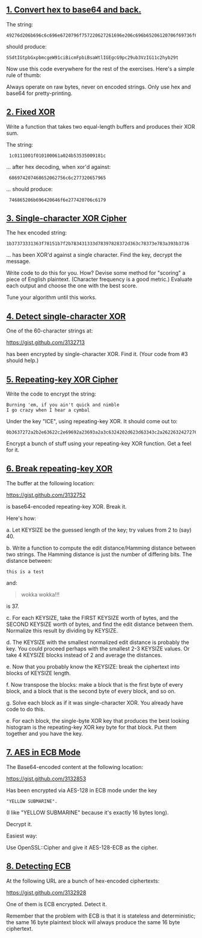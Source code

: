 ## [1. Convert hex to base64 and back.](c1.py)

The string:

    49276d206b696c6c696e6720796f757220627261696e206c696b65206120706f69736f6e6f7573206d757368726f6f6d

should produce:

    SSdtIGtpbGxpbmcgeW91ciBicmFpbiBsaWtlIGEgcG9pc29ub3VzIG11c2hyb29t

Now use this code everywhere for the rest of the exercises. Here's a
simple rule of thumb:

  Always operate on raw bytes, never on encoded strings. Only use hex
  and base64 for pretty-printing.

## [2. Fixed XOR](c2.py)

Write a function that takes two equal-length buffers and produces
their XOR sum.

The string:

     1c0111001f010100061a024b53535009181c

... after hex decoding, when xor'd against:

     686974207468652062756c6c277320657965

... should produce:

     746865206b696420646f6e277420706c6179


## [3. Single-character XOR Cipher](c3.py)

The hex encoded string:

    1b37373331363f78151b7f2b783431333d78397828372d363c78373e783a393b3736

... has been XOR'd against a single character. Find the key, decrypt
the message.

Write code to do this for you. How? Devise some method for "scoring" a
piece of English plaintext. (Character frequency is a good metric.)
Evaluate each output and choose the one with the best score.

Tune your algorithm until this works.


## [4. Detect single-character XOR](c4.py)

One of the 60-character strings at:

https://gist.github.com/3132713

has been encrypted by single-character XOR. Find it. (Your code from
\#3 should help.)


## [5. Repeating-key XOR Cipher](c5.py)

Write the code to encrypt the string:

    Burning 'em, if you ain't quick and nimble
    I go crazy when I hear a cymbal

Under the key "ICE", using repeating-key XOR. It should come out to:

    0b3637272a2b2e63622c2e69692a23693a2a3c6324202d623d63343c2a26226324272765272a282b2f20430a652e2c652a3124333a653e2b2027630c692b20283165286326302e27282f

Encrypt a bunch of stuff using your repeating-key XOR function. Get a
feel for it.


## [6. Break repeating-key XOR](c6.py)

The buffer at the following location:

https://gist.github.com/3132752

is base64-encoded repeating-key XOR. Break it.

Here's how:

a. Let KEYSIZE be the guessed length of the key; try values from 2 to
(say) 40.

b. Write a function to compute the edit distance/Hamming distance
between two strings. The Hamming distance is just the number of
differing bits. The distance between:

    this is a test

and:

> wokka wokka!!!

is 37.

c. For each KEYSIZE, take the FIRST KEYSIZE worth of bytes, and the
SECOND KEYSIZE worth of bytes, and find the edit distance between
them. Normalize this result by dividing by KEYSIZE.

d. The KEYSIZE with the smallest normalized edit distance is probably
the key. You could proceed perhaps with the smallest 2-3 KEYSIZE
values. Or take 4 KEYSIZE blocks instead of 2 and average the
distances.

e. Now that you probably know the KEYSIZE: break the ciphertext into
blocks of KEYSIZE length.

f. Now transpose the blocks: make a block that is the first byte of
every block, and a block that is the second byte of every block, and
so on.

g. Solve each block as if it was single-character XOR. You already
have code to do this.

e. For each block, the single-byte XOR key that produces the best
looking histogram is the repeating-key XOR key byte for that
block. Put them together and you have the key.

## [7. AES in ECB Mode](c7.py)

The Base64-encoded content at the following location:

https://gist.github.com/3132853

Has been encrypted via AES-128 in ECB mode under the key

    "YELLOW SUBMARINE".

(I like "YELLOW SUBMARINE" because it's exactly 16 bytes long).

Decrypt it.

Easiest way:

Use OpenSSL::Cipher and give it AES-128-ECB as the cipher.

## [8. Detecting ECB](c8.py)

At the following URL are a bunch of hex-encoded ciphertexts:

https://gist.github.com/3132928

One of them is ECB encrypted. Detect it.

Remember that the problem with ECB is that it is stateless and
deterministic; the same 16 byte plaintext block will always produce
the same 16 byte ciphertext.
